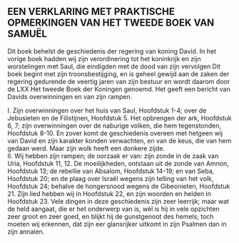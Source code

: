 ## EEN VERKLARING MET PRAKTISCHE OPMERKINGEN VAN HET TWEEDE BOEK VAN SAMUËL

Dit boek behelst de geschiedenis der regering van koning David. In het vorige boek hadden wij zijn verordinering tot het koninkrijk en zijn worstelingen met Saul, die eindigden met de dood van zijn vervolgen Dit boek begint met zijn troonsbestijging, en is geheel gewijd aan de zaken der regering gedurende de veertig jaren van zijn bestuur en wordt daarom door de LXX Het tweede Boek der Koningen genoemd. Het geeft een bericht van Davids overwinningen en van zijn rampen. 

I. Zijn overwinningen over het huis van Saul, Hoofdstuk 1-4; over de Jebusieten en de Filistijnen, Hoofdstuk 5. Het opbrengen der ark, Hoofdstuk 6, 7; zijn overwinningen over de naburige volken, die hem tegenstonden, Hoofdstuk 8-10. En zover komt de geschiedenis overeen met hetgeen wij van David en zijn karakter konden verwachten, en van de keus, die van hem gedaan werd. Maar zijn wolk heeft een donkere zijde.  
II. Wij hebben zijn rampen; de oorzaak er van: zijn zonde in de zaak van Uria, Hoofdstuk 11, 12. De moeilijkheden, ontstaan uit de zonde van Amnon, Hoofdstuk 13; de rebellie van Absalom, Hoofdstuk 14-19; en van Seba, Hoofdstuk 20; en de plaag over Israël wegens zijn telling van het volk, Hoofdstuk 24; behalve de hongersnood wegens de Gibeonieten, Hoofdstuk 21. Zijn lied hebben wij in Hoofdstuk 22, en zijn woorden en helden in Hoofdstuk 23. Vele dingen in deze geschiedenis zijn zeer leerrijk; maar wat de held aangaat, die er het onderwerp van is, wèl is hij in vele opzichten zeer groot en zeer goed, en blijkt hij de gunstgenoot des hemels; toch moeten wij erkennen, dat zijn eer glansrijker uitkomt in zijn Psalmen dan in zijn annalen.
